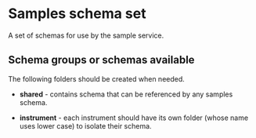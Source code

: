 # Samples schema set

A set of schemas for use by the sample service.

## Schema groups or schemas available

The following folders should be created when needed.

* **shared** - contains schema that can be referenced by
  any samples schema.

* **instrument** - each instrument should have its own
  folder (whose name uses lower case) to isolate
  their schema.
